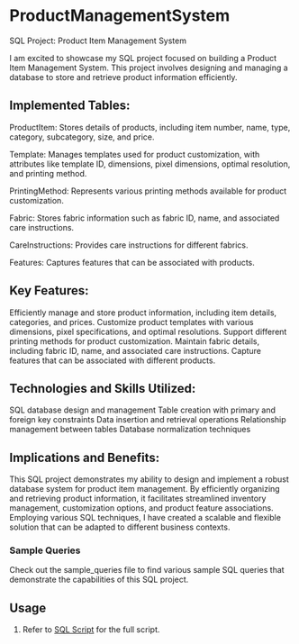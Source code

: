 # ProductManagementSystem
SQL Project: Product Item Management System

I am excited to showcase my SQL project focused on building a Product Item Management System. 
This project involves designing and managing a database to store and retrieve product information efficiently.

## Implemented Tables:

ProductItem: Stores details of products, including item number, name, type, category, subcategory, size, and price.

Template: Manages templates used for product customization, with attributes like template ID, dimensions, pixel dimensions, optimal resolution, and printing method.

PrintingMethod: Represents various printing methods available for product customization.

Fabric: Stores fabric information such as fabric ID, name, and associated care instructions.

CareInstructions: Provides care instructions for different fabrics.

Features: Captures features that can be associated with products.

## Key Features:

Efficiently manage and store product information, including item details, categories, and prices.
Customize product templates with various dimensions, pixel specifications, and optimal resolutions.
Support different printing methods for product customization.
Maintain fabric details, including fabric ID, name, and associated care instructions.
Capture features that can be associated with different products.

## Technologies and Skills Utilized:

SQL database design and management
Table creation with primary and foreign key constraints
Data insertion and retrieval operations
Relationship management between tables
Database normalization techniques

## Implications and Benefits:

This SQL project demonstrates my ability to design and implement a robust database system for product item management. 
By efficiently organizing and retrieving product information, it facilitates streamlined inventory management, customization options, 
and product feature associations. 
Employing various SQL techniques, I have created a scalable and flexible solution that can be adapted to different business contexts.

### Sample Queries

Check out the sample_queries file to find various sample SQL queries that demonstrate the capabilities of this SQL project.

## Usage

1. Refer to [SQL Script](SQL_Script) for the full script.
